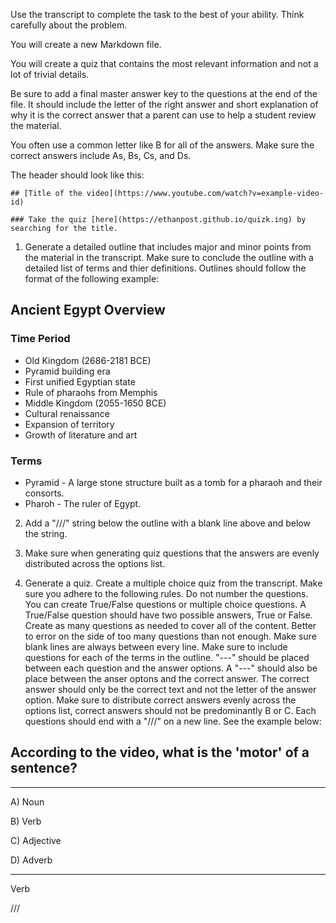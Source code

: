 Use the transcript to complete the task to the best of your ability. Think carefully about the problem.

You will create a new Markdown file.

You will create a quiz that contains the most relevant information and not a lot of trivial details.

Be sure to add a final master answer key to the questions at the end of the file. It should include the letter of the right answer and short explanation of why it is the correct answer that a parent can use to help a student review the material.

You often use a common letter like B for all of the answers. Make sure the correct answers include As, Bs, Cs, and Ds.

The header should look like this:

    ## [Title of the video](https://www.youtube.com/watch?v=example-video-id)

    ### Take the quiz [here](https://ethanpost.github.io/quizk.ing) by searching for the title.

1. Generate a detailed outline that includes major and minor points from the material in the transcript. Make sure to conclude the outline with a detailed list of terms and thier definitions. Outlines should follow the format of the following example:

## Ancient Egypt Overview

### Time Period
- Old Kingdom (2686-2181 BCE)
- Pyramid building era
- First unified Egyptian state
- Rule of pharaohs from Memphis
- Middle Kingdom (2055-1650 BCE)
- Cultural renaissance
- Expansion of territory
- Growth of literature and art
### Terms
- Pyramid - A large stone structure built as a tomb for a pharaoh and their consorts.
- Pharoh - The ruler of Egypt.

2. Add a "///" string below the outline with a blank line above and below the string.

3. Make sure when generating quiz questions that the answers are evenly distributed across the options list.

4. Generate a quiz. Create a multiple choice quiz from the transcript. Make sure you adhere to the following rules. Do not number the questions. You can create True/False questions or multiple choice questions. A True/False question should have two possible answers, True or False. Create as many questions as needed to cover all of the content. Better to error on the side of too many questions than not enough. Make sure blank lines are always between every line. Make sure to include questions for each of the terms in the outline. "---" should be placed between each question and the answer options. A "---" should also be place between the anser optons and the correct answer. The correct answer should only be the correct text and not the letter of the answer option. Make sure to distribute correct answers evenly across the options list, correct answers should not be predominantly B or C. Each questions should end with a "///" on a new line. See the example below:

## According to the video, what is the 'motor' of a sentence?

---

A) Noun

B) Verb

C) Adjective

D) Adverb

---

Verb

///
